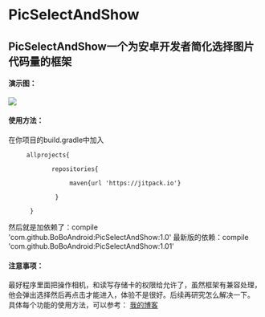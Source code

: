 # PicSelectAndShow
## PicSelectAndShow一个为安卓开发者简化选择图片代码量的框架
#### 演示图：<br/>
![](https://github.com/BoBoAndroid/PicSelectAndShow/raw/master/screenshot/演示用.gif)
#### 使用方法：<br/>
在你项目的build.gradle中加入

         allprojects{

                repositories{

                     maven{url 'https://jitpack.io'}

                 }

          }

然后就是加依赖了：compile 'com.github.BoBoAndroid:PicSelectAndShow:1.0'
最新版的依赖：compile 'com.github.BoBoAndroid:PicSelectAndShow:1.01'
#### 注意事项：<br/>
最好程序里面把操作相机，和读写存储卡的权限给允许了，虽然框架有兼容处理，他会弹出选择然后再点击才能进入，体验不是很好。后续再研究怎么解决一下。<br/>
具体每个功能的使用方法，可以参考：
[我的博客](http://blog.csdn.net/bobo1127881870) 
